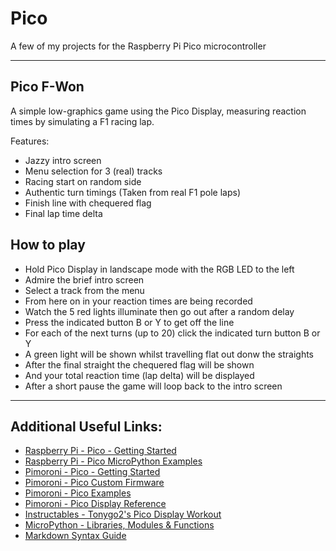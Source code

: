 # Pico
A few of my projects for the Raspberry Pi Pico microcontroller

---

## Pico F-Won

A simple low-graphics game using the Pico Display, measuring reaction times by simulating a F1 racing lap.

Features:
 - Jazzy intro screen
 - Menu selection for 3 (real) tracks
 - Racing start on random side
 - Authentic turn timings (Taken from real F1 pole laps)
 - Finish line with chequered flag
 - Final lap time delta

## How to play

 - Hold Pico Display in landscape mode with the RGB LED to the left
 - Admire the brief intro screen
 - Select a track from the menu
 - From here on in your reaction times are being recorded
 - Watch the 5 red lights illuminate then go out after a random delay
 - Press the indicated button B or Y to get off the line
 - For each of the next turns (up to 20) click the indicated turn button B or Y
 - A green light will be shown whilst travelling flat out donw the straights
 - After the final straight the chequered flag will be shown
 - And your total reaction time (lap delta) will be displayed
 - After a short pause the game will loop back to the intro screen

---


## Additional Useful Links:
- [Raspberry Pi - Pico - Getting Started](https://www.raspberrypi.org/documentation/pico/getting-started/)
- [Raspberry Pi - Pico MicroPython Examples](https://github.com/raspberrypi/pico-micropython-examples)
- [Pimoroni - Pico - Getting Started](https://learn.pimoroni.com/tutorial/hel/getting-started-with-pico)
- [Pimoroni - Pico Custom Firmware](https://github.com/pimoroni/pimoroni-pico/releases)
- [Pimoroni - Pico Examples](https://github.com/pimoroni/pimoroni-pico)
- [Pimoroni - Pico Display Reference](https://github.com/pimoroni/pimoroni-pico/tree/main/micropython/modules/pico_display)
- [Instructables - Tonygo2's Pico Display Workout](https://www.instructables.com/Pimoroni-Pico-Display-Workout/)
- [MicroPython - Libraries, Modules & Functions](https://docs.micropython.org/en/latest/library/index.html#python-standard-libraries-and-micro-libraries)
- [Markdown Syntax Guide](https://www.markdownguide.org/basic-syntax/)